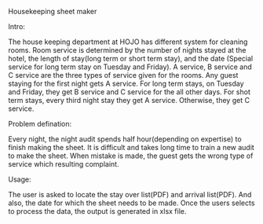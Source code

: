 
Housekeeping sheet maker

Intro:

The house keeping department at HOJO has different system for cleaning rooms. Room service is determined by the number of nights stayed at the hotel, the length of stay(long term or short term stay), and the date (Special service for long term stay on Tuesday and Friday).  A service, B service and C service are the three types of service given for the rooms. Any guest staying for the first night gets A service. For long term stays, on Tuesday and Friday, they get B service and C service for the all other days. For shot term stays, every third night stay they get A service. Otherwise, they get C service. 

Problem defination:

Every night, the night audit spends half hour(depending on expertise) to finish making the sheet. It is difficult and takes long time to train a new audit to make the sheet. When mistake is made, the guest gets the wrong type of service which resulting complaint. 

Usage:

The user is asked to locate the stay over list(PDF) and arrival list(PDF). And also, the date for which the sheet needs to be made. Once the users selects to process the data, the output is generated in xlsx file. 
 

